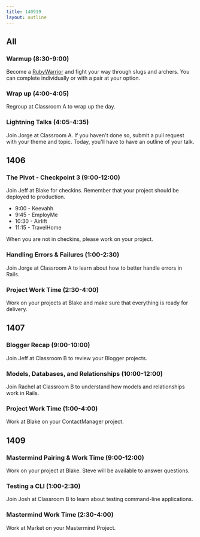 ```yaml
---
title: 140919
layout: outline
---
```


## All

### Warmup (8:30-9:00)

Become a [RubyWarrior](https://www.bloc.io/ruby-warrior/) and fight your way through slugs and archers. You can complete individually or with a pair at your
option.

### Wrap up (4:00-4:05)

Regroup at Classroom A to wrap up the day.

### Lightning Talks (4:05-4:35)

Join Jorge at Classroom A. If you haven't done so, submit a pull request with your theme and topic. Today, you'll have to have an outline of your talk.

## 1406

### The Pivot - Checkpoint 3 (9:00-12:00)

Join Jeff at Blake for checkins. Remember that your project should be deployed to production.

* 9:00 - Keevahh
* 9:45 - EmployMe
* 10:30 - Airlift
* 11:15 - TravelHome

When you are not in checkins, please work on your project.

### Handling Errors & Failures (1:00-2:30)

Join Jorge at Classroom A to learn about how to better handle errors in Rails.

### Project Work Time (2:30-4:00)

Work on your projects at Blake and make sure that everything is ready for delivery.

## 1407

### Blogger Recap (9:00-10:00)

Join Jeff at Classroom B to review your Blogger projects.

### Models, Databases, and Relationships (10:00-12:00)

Join Rachel at Classroom B to understand how models and relationships work in Rails.

### Project Work Time (1:00-4:00)

Work at Blake on your ContactManager project.

## 1409

### Mastermind Pairing & Work Time (9:00-12:00)

Work on your project at Blake. Steve will be available to answer questions.

### Testing a CLI (1:00-2:30)

Join Josh at Classroom B to learn about testing command-line applications.

### Mastermind Work Time (2:30-4:00)

Work at Market on your Mastermind Project.
